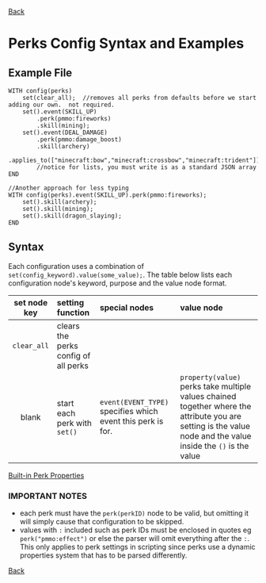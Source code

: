 [Back](./scripting.md#server-config-syntax-and-examples)

# Perks Config Syntax and Examples

## Example File
```
WITH config(perks)
    set(clear_all);  //removes all perks from defaults before we start adding our own.  not required.
    set().event(SKILL_UP)
        .perk(pmmo:fireworks)
        .skill(mining);
    set().event(DEAL_DAMAGE)
        .perk(pmmo:damage_boost)
        .skill(archery)
        .applies_to(["minecraft:bow","minecraft:crossbow","minecraft:trident"]);
        //notice for lists, you must write is as a standard JSON array
END

//Another approach for less typing
WITH config(perks).event(SKILL_UP).perk(pmmo:fireworks);
    set().skill(archery);
    set().skill(mining);
    set().skill(dragon_slaying);
END
```

## Syntax
Each configuration uses a combination of `set(config_keyword).value(some_value);`.  The table below lists each configuration node's keyword, purpose and the value node format.

| set node key | setting function                         | special nodes                                                      | value node                             |
|:------------:|:-----------------------------------------|:-------------------------------------------------------------------|:---------------------------------------|
| `clear_all`|clears the perks config of all perks|||
| blank|start each perk with `set()`|`event(EVENT_TYPE)` specifies which event this perk is for.|`property(value)` perks take multiple values chained together where the attribute you are setting is the value node and the value inside the `()` is the value|

[Built-in Perk Properties](../core/perks.md)

### IMPORTANT NOTES
- each perk must have the `perk(perkID)` node to be valid, but omitting it will simply cause that configuration to be skipped.
- values with `:` included such as perk IDs must be enclosed in quotes eg `perk("pmmo:effect")` or else the parser will omit everything after the `:`.  This only applies to perk settings in scripting since perks use a dynamic properties system that has to be parsed differently.

[Back](./scripting.md#server-config-syntax-and-examples)